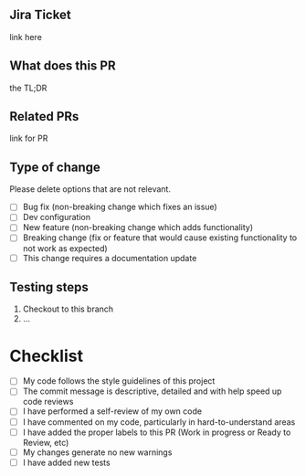 ## Jira Ticket
  link here

## What does this PR

the TL;DR

## Related PRs

link for PR

## Type of change

Please delete options that are not relevant.

- [ ] Bug fix (non-breaking change which fixes an issue)
- [ ] Dev configuration
- [ ] New feature (non-breaking change which adds functionality)
- [ ] Breaking change (fix or feature that would cause existing functionality to not work as expected)
- [ ] This change requires a documentation update

## Testing steps

1. Checkout to this branch
2. ...

# Checklist

- [ ] My code follows the style guidelines of this project
- [ ] The commit message is descriptive, detailed and with help speed up code reviews
- [ ] I have performed a self-review of my own code
- [ ] I have commented on my code, particularly in hard-to-understand areas
- [ ] I have added the proper labels to this PR (Work in progress or Ready to Review, etc)
- [ ] My changes generate no new warnings
- [ ] I have added new tests
